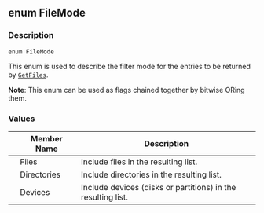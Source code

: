 ## enum FileMode ##

### Description ###
	enum FileMode
This enum is used to describe the filter mode for the entries to be returned by [`GetFiles`](/IO/FileSystem/GetFiles).

**Note**: This enum can be used as flags chained together by bitwise ORing them.

### Values ###
| | Member Name    | Description                                        |
|-|--------------- | ---------------------------------------------------|
| | Files          | Include files in the resulting list.               |
| | Directories    | Include directories in the resulting list.         |
| | Devices        | Include devices (disks or partitions) in the resulting list. | 